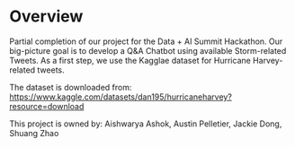 # Overview
Partial completion of our project for the Data + AI Summit Hackathon. Our big-picture goal is to develop a Q&A Chatbot using available Storm-related Tweets. As a first step, we use the Kagglae dataset for Hurricane Harvey-related tweets.

The dataset is downloaded from: https://www.kaggle.com/datasets/dan195/hurricaneharvey?resource=download


This project is owned by:
Aishwarya Ashok, Austin Pelletier, Jackie Dong, Shuang Zhao
